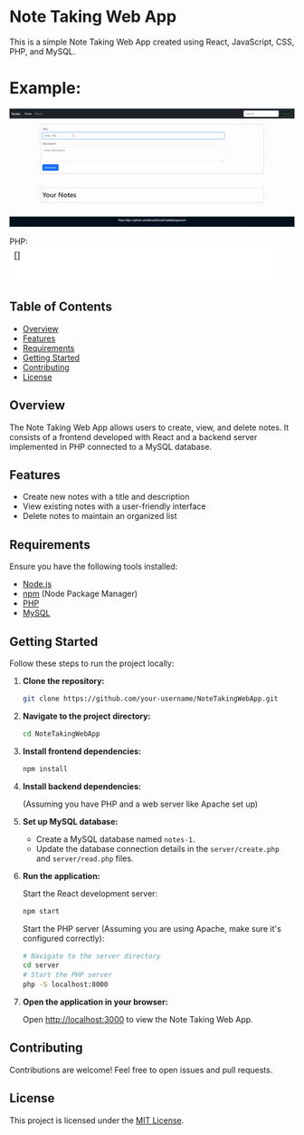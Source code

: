 # Note Taking Web App

This is a simple Note Taking Web App created using React, JavaScript, CSS, PHP, and MySQL.
# Example:
![](https://github.com/MoustAhmed/TaskManagement/blob/main/ezgif-2-0c90393e97.gif)

PHP:              ![](https://github.com/MoustAhmed/TaskManagement/blob/main/ezgif-2-4cd3efbe32.gif)
 

## Table of Contents

- [Overview](#overview)
- [Features](#features)
- [Requirements](#requirements)
- [Getting Started](#getting-started)
- [Contributing](#contributing)
- [License](#license)

## Overview

The Note Taking Web App allows users to create, view, and delete notes. It consists of a frontend developed with React and a backend server implemented in PHP connected to a MySQL database.

## Features

- Create new notes with a title and description
- View existing notes with a user-friendly interface
- Delete notes to maintain an organized list

## Requirements

Ensure you have the following tools installed:

- [Node.js](https://nodejs.org/)
- [npm](https://www.npmjs.com/) (Node Package Manager)
- [PHP](https://www.php.net/)
- [MySQL](https://www.mysql.com/)

## Getting Started

Follow these steps to run the project locally:

1. **Clone the repository:**

   ```bash
   git clone https://github.com/your-username/NoteTakingWebApp.git
   ```

2. **Navigate to the project directory:**

   ```bash
   cd NoteTakingWebApp
   ```

3. **Install frontend dependencies:**

   ```bash
   npm install
   ```

4. **Install backend dependencies:**

   (Assuming you have PHP and a web server like Apache set up)

5. **Set up MySQL database:**

   - Create a MySQL database named `notes-1`.
   - Update the database connection details in the `server/create.php` and `server/read.php` files.

6. **Run the application:**

   Start the React development server:

   ```bash
   npm start
   ```

   Start the PHP server (Assuming you are using Apache, make sure it's configured correctly):

   ```bash
   # Navigate to the server directory
   cd server
   # Start the PHP server
   php -S localhost:8000
   ```

7. **Open the application in your browser:**

   Open [http://localhost:3000](http://localhost:3000) to view the Note Taking Web App.



## Contributing

Contributions are welcome! Feel free to open issues and pull requests.

## License

This project is licensed under the [MIT License](LICENSE).
